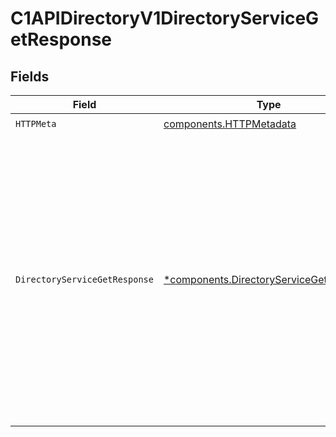 # C1APIDirectoryV1DirectoryServiceGetResponse


## Fields

| Field                                                                                                                                                                                                             | Type                                                                                                                                                                                                              | Required                                                                                                                                                                                                          | Description                                                                                                                                                                                                       |
| ----------------------------------------------------------------------------------------------------------------------------------------------------------------------------------------------------------------- | ----------------------------------------------------------------------------------------------------------------------------------------------------------------------------------------------------------------- | ----------------------------------------------------------------------------------------------------------------------------------------------------------------------------------------------------------------- | ----------------------------------------------------------------------------------------------------------------------------------------------------------------------------------------------------------------- |
| `HTTPMeta`                                                                                                                                                                                                        | [components.HTTPMetadata](../../models/components/httpmetadata.md)                                                                                                                                                | :heavy_check_mark:                                                                                                                                                                                                | N/A                                                                                                                                                                                                               |
| `DirectoryServiceGetResponse`                                                                                                                                                                                     | [*components.DirectoryServiceGetResponse](../../models/components/directoryservicegetresponse.md)                                                                                                                 | :heavy_minus_sign:                                                                                                                                                                                                | The Directory Service Get Response returns a directory view with a directory and JSONPATHs indicating the<br/> location in the expanded array that items are expanded as indicated by the expand mask in the request. |